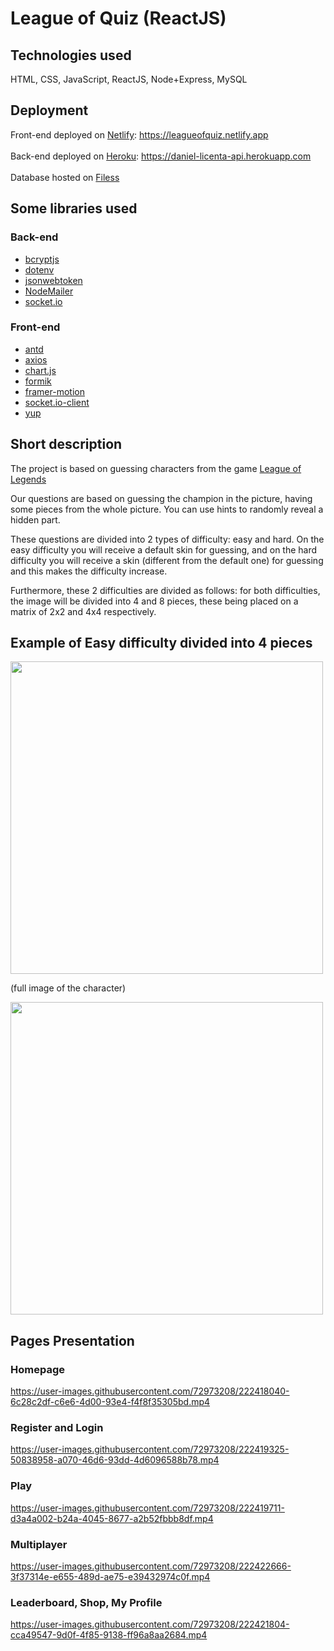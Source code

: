 # League of Quiz (ReactJS)

## Technologies used
HTML, CSS, JavaScript, ReactJS, Node+Express, MySQL

## Deployment
Front-end deployed on [Netlify](https://www.netlify.com): https://leagueofquiz.netlify.app <br></br>
Back-end deployed on [Heroku](https://www.heroku.com): https://daniel-licenta-api.herokuapp.com <br></br>
Database hosted on [Filess](https://filess.io)

## Some libraries used
### Back-end
- [bcryptjs](https://www.npmjs.com/package/bcryptjs)
- [dotenv](https://www.npmjs.com/package/dotenv)
- [jsonwebtoken](https://www.npmjs.com/package/jsonwebtoken)
- [NodeMailer](https://www.npmjs.com/package/nodemailer)
- [socket.io](https://www.npmjs.com/package/socket.io)

### Front-end
- [antd](https://www.npmjs.com/package/antd)
- [axios](https://www.npmjs.com/package/axios)
- [chart.js](https://www.npmjs.com/package/chart.js)
- [formik](https://www.npmjs.com/package/formik)
- [framer-motion](https://www.npmjs.com/package/framer-motion)
- [socket.io-client](https://www.npmjs.com/package/socket.io-client)
- [yup](https://www.npmjs.com/package/yup)


## Short description

The project is based on guessing characters from the game [League of Legends](https://en.wikipedia.org/wiki/League_of_Legends)

Our questions are based on guessing the champion in the picture, having some pieces from the whole picture. You can use hints to randomly reveal a hidden part.

These questions are divided into 2 types of difficulty: easy and hard. On the easy difficulty you will receive a default skin for guessing, and on the hard difficulty you will receive a skin (different from the default one) for guessing and this makes the difficulty increase.

Furthermore, these 2 difficulties are divided as follows: for both difficulties, the image will be divided into 4 and 8 pieces, these being placed on a matrix of 2x2 and 4x4 respectively.

## Example of Easy difficulty divided into 4 pieces

<img src="https://user-images.githubusercontent.com/72973208/222409226-c96f7b16-b615-4663-a9e5-3bd69b259ad6.png" width="500px">

(full image of the character)

<img src="https://user-images.githubusercontent.com/72973208/222409354-d28eb6e4-4c95-40c0-98f2-3cd860d2831a.png" width="500px">

## Pages Presentation

### Homepage

https://user-images.githubusercontent.com/72973208/222418040-6c28c2df-c6e6-4d00-93e4-f4f8f35305bd.mp4


### Register and Login

https://user-images.githubusercontent.com/72973208/222419325-50838958-a070-46d6-93dd-4d6096588b78.mp4


### Play

https://user-images.githubusercontent.com/72973208/222419711-d3a4a002-b24a-4045-8677-a2b52fbbb8df.mp4

### Multiplayer

https://user-images.githubusercontent.com/72973208/222422666-3f37314e-e655-489d-ae75-e39432974c0f.mp4


### Leaderboard, Shop, My Profile

https://user-images.githubusercontent.com/72973208/222421804-cca49547-9d0f-4f85-9138-ff96a8aa2684.mp4
